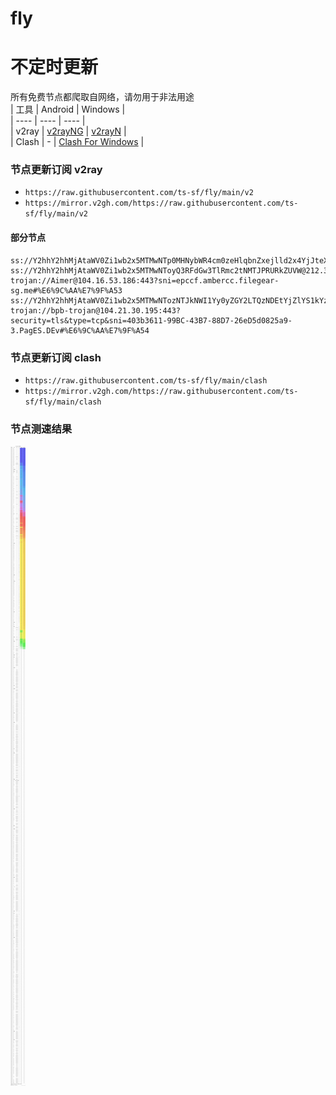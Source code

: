 # fly
# 不定时更新
所有免费节点都爬取自网络，请勿用于非法用途  
|  工具  | Android  | Windows  |  
|  ----  | ----   | ----  |  
| v2ray  | [v2rayNG](https://github.com/2dust/v2rayNG/releases) | [v2rayN](https://github.com/2dust/v2rayN/releases) |  
| Clash  | - | [Clash For Windows](https://github.com/2dust/clashN/releases) | 
  
### 节点更新订阅  v2ray
- `https://raw.githubusercontent.com/ts-sf/fly/main/v2`  
- `https://mirror.v2gh.com/https://raw.githubusercontent.com/ts-sf/fly/main/v2`  

#### 部分节点  
``` 
ss://Y2hhY2hhMjAtaWV0Zi1wb2x5MTMwNTp0MHNybWR4cm0zeHlqbnZxejlld2x4YjJteXE3cmp1dg==@95.174.71.28:2377#US
ss://Y2hhY2hhMjAtaWV0Zi1wb2x5MTMwNToyQ3RFdGw3TlRmc2tNMTJPRURkZUVW@212.34.131.154:43879#%E6%9C%AA%E7%9F%A52
trojan://Aimer@104.16.53.186:443?sni=epccf.ambercc.filegear-sg.me#%E6%9C%AA%E7%9F%A53
ss://Y2hhY2hhMjAtaWV0Zi1wb2x5MTMwNTozNTJkNWI1Yy0yZGY2LTQzNDEtYjZlYS1kYzhlYTU3NWM2NDM=@free.2apzhfa.xyz:31671#%F0%9F%87%A7%F0%9F%87%B7BR%E5%B7%B4%E8%A5%BF
trojan://bpb-trojan@104.21.30.195:443?security=tls&type=tcp&sni=403b3611-99BC-43B7-88D7-26eD5d0825a9-3.PagES.DEv#%E6%9C%AA%E7%9F%A54
```
### 节点更新订阅  clash
- `https://raw.githubusercontent.com/ts-sf/fly/main/clash`  
- `https://mirror.v2gh.com/https://raw.githubusercontent.com/ts-sf/fly/main/clash`  

### 节点测速结果
![image](traffic.png)
